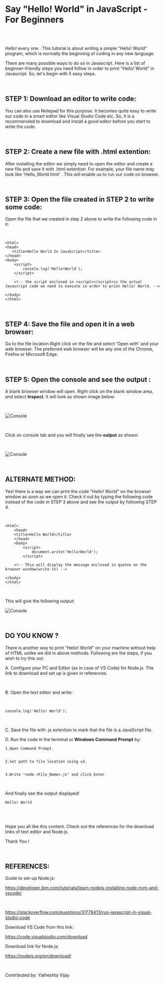 # Say "Hello! World" in JavaScript - For Beginners

<br>
<br>

Hello! every one . This tutorial is about writing a simple "Hello! World" program, which is normally the beginning of coding in any new language. 

There are many possible ways to do so in Javascript. Here is a list of beginner-friendly steps you need follow in order to print "Hello! World" in Javascript. So, let's begin with 5 easy steps.

<br>


## STEP 1: Download an editor to write code:

You can also use Notepad for this purpose. It becomes quite easy to write our code in a smart editor like Visual Studio Code etc. So, it is a recommended to download and install a good editor before you start to write the code. 

<br>

## STEP 2: Create a new file with .html extention:

After installing the editor we simply need to open the editor and create a new file and save it with .html extention. For example, your file name may look like 'Hello_World.html' .
This will enable us to run our code on browser.

<br>

## STEP 3: Open the file created in STEP 2 to write some code:

Open the file that we created in step 2 above to write the following code in it:

<br>

    <html>
    <head>
       <title>Hello World In JavaScript</title>
    </head>
    <body>
        <script>
            console.log('Hello!World');
        </script> 
        
        <!-- the script enclosed in <script></script>is the actual Javascript code we need to execute in order to print Hello! World. -->
        
    </body>
    </html>

<br>

## STEP 4: Save the file and open it in a web browser: 

Go to the file location.Right click on the file and select 'Open with' and your web browser. 
The preferred web browser will be any one of the Chrome, Firefox or Microsoft Edge.

<br>

## STEP 5: Open the console and see the output : 
A blank browser window will open. Right click on the blank window area, and select **Inspect**. It will look as shown image below:

<br>

 ![Console](/Hello_World/console.png "This is console in Chrome") 
 
 <br>


Click on console tab and you will finally see the **output** as shown:

<br>

![Console](/Hello_World/Output1.png "This is the output") 

<br>

## ALTERNATE METHOD:

Yes! there is a way we can print the code "Hello! World" on the browser window as soon as we open it. Check it out by typing the following code instead of the code in STEP 3 above and see the output by following STEP 4.

<br>



    <html>
        <head>
        <title>Hello World</title>
        </head>
        <body>
            <script>
                document.write('Hello!World');
            </script> 
        
        <!-- This will display the message enclosed in quotes on the browser window(write it) -->
        
    </body>
    </html>

<br>

This will give the following output:

![Console](/Hello_World/Output2.png "This is page in Chrome")

<br>

## DO YOU KNOW ?

There is another way to print "Hello! World" on your machine without help of HTML unlike we did in above methods.
Following are the steps, if you wish to try this out:

A. Configure your PC and Editor (as in case of VS Code) for Node.js. The link to download and set up is given in references.

<br>

B. Open the text editor and write:

<br>

    
    console.log('Hello! World');

<br>

C. Save the file with .js extention to mark that the file is a JavaScript file.

D. Run the code in the terminal or **Windows Command Prompt** by:

    1.Open Command Prompt.
    

    2.Set path to file location using cd.
    

    3.Write "node <File_Name>.js" and click Enter

<br>


And finally see the output displayed!

    Hello! World

<br>

<br>

Hope you all like this content. Check out the references for the download links of text editor and Node.js.

Thank You !


<br>

## REFERENCES:

Guide to set-up Node.js:

https://developer.ibm.com/tutorials/learn-nodejs-installing-node-nvm-and-vscode/

<br>


https://stackoverflow.com/questions/31778413/run-javascript-in-visual-studio-code
<br>

Download VS Code from this link:

https://code.visualstudio.com/download

Download link for Node.js:

https://nodejs.org/en/download/

<br>

Contributed by: Yatheshta Vijay